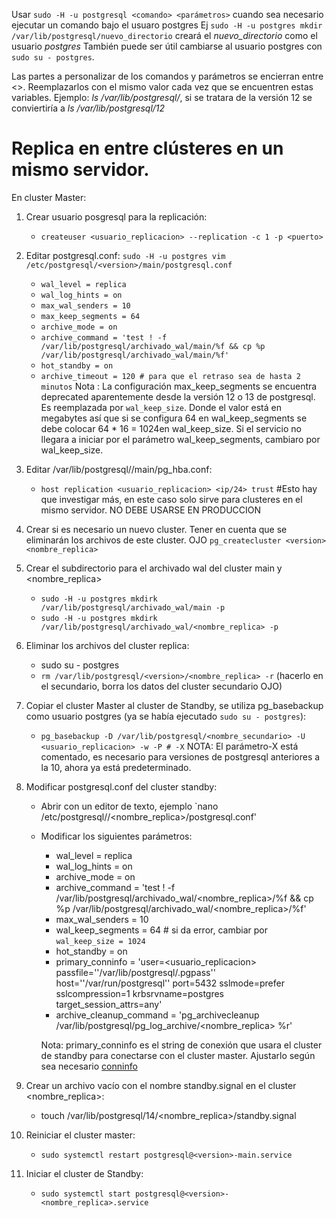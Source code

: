 Usar `sudo -H -u postgresql <comando> <parámetros>` cuando sea necesario
ejecutar un comando bajo el usuaro postgres Ej `sudo -H -u postgres mkdir /var/lib/postgresql/nuevo_directorio`
creará el *nuevo_directorio* como el usuario *postgres*
También puede ser útil cambiarse al usuario postgres con `sudo su - postgres`.

Las partes a personalizar de los comandos y parámetros se encierran entre <>. Reemplazarlos con el mismo valor cada vez que se encuentren estas variables.
Ejemplo: *ls /var/lib/postgresql/<version>*, si se tratara de la versión 12 se conviertiría a *ls /var/lib/postgresql/12*

# Replica en entre clústeres en un mismo servidor.

En cluster Master:
1. Crear usuario posgresql para la replicación:
    - `createuser <usuario_replicacion> --replication -c 1 -p <puerto>`
2. Editar postgresql.conf: `sudo -H -u postgres vim /etc/postgresql/<version>/main/postgresql.conf`
    - `wal_level = replica`
    - `wal_log_hints = on`
    - `max_wal_senders = 10`
    - `max_keep_segments = 64`
    - `archive_mode = on`
    - `archive_command = 'test ! -f /var/lib/postgresql/archivado_wal/main/%f && cp %p /var/lib/postgresql/archivado_wal/main/%f'`
    - `hot_standby = on`
    - `archive_timeout = 120 # para que el retraso sea de hasta 2 minutos`
    Nota : La configuración max_keep_segments se encuentra deprecated aparentemente desde 
    la versión 12 o 13 de postgresql. Es reemplazada por `wal_keep_size`. Donde el valor está en megabytes
    así que si se configura 64 en wal_keep_segments se debe colocar 64 * 16 = 1024en wal_keep_size.
    Si el servicio no llegara a iniciar por el parámetro wal_keep_segments, cambiaro por wal_keep_size.
3. Editar /var/lib/postgresql/<version>/main/pg_hba.conf:
    - `host replication <usuario_replicacion> <ip/24> trust` #Esto hay que investigar más, en este caso solo sirve para clusteres en el mismo servidor. NO DEBE USARSE EN PRODUCCION
4. Crear si es necesario un nuevo cluster. Tener en cuenta que se eliminarán los archivos de este cluster. OJO
   `pg_createcluster <version> <nombre_replica>`
5. Crear el subdirectorio para el archivado wal del cluster main y <nombre_replica>
   - `sudo -H -u postgres mkdirk /var/lib/postgresql/archivado_wal/main -p`
   - `sudo -H -u postgres mkdirk /var/lib/postgresql/archivado_wal/<nombre_replica> -p`
6. Eliminar los archivos del cluster replica:
    - sudo su - postgres
    - `rm /var/lib/postgresql/<version>/<nombre_replica> -r` (hacerlo en el secundario, borra los datos del cluster secundario OJO)
8. Copiar el cluster Master al cluster de Standby, se utiliza pg_basebackup como usuario postgres (ya se había ejecutado `sudo su - postgres`):
    - `pg_basebackup -D /var/lib/postgresql/<nombre_secundario> -U <usuario_replicacion> -w -P # -X`
    NOTA: El parámetro-X está comentado, es necesario para versiones de postgresql anteriores a la 10, ahora ya está predeterminado.
9. Modificar postgresql.conf del cluster standby:
   - Abrir con un editor de texto, ejemplo `nano /etc/postgresql/<version>/<nombre_replica>/postgresql.conf'
   - Modificar los siguientes parámetros:
     - wal_level = replica
     - wal_log_hints = on
     - archive_mode = on
     - archive_command = 'test ! -f /var/lib/postgresql/archivado_wal/<nombre_replica>/%f && cp %p /var/lib/postgresql/archivado_wal/<nombre_replica>/%f'
     - max_wal_senders = 10
     - wal_keep_segments = 64 # si da error, cambiar por `wal_keep_size = 1024`
     - hot_standby = on
     - primary_conninfo = 'user=<usuario_replicacion> passfile=''/var/lib/postgresql/.pgpass'' host=''/var/run/postgresql'' port=5432 sslmode=prefer sslcompression=1 krbsrvname=postgres target_session_attrs=any'
     - archive_cleanup_command = 'pg_archivecleanup /var/lib/postgresql/pg_log_archive/<nombre_replica> %r'

     Nota: primary_conninfo es el string de conexión que usara el cluster de standby para conectarse
           con el cluster master. Ajustarlo según sea necesario [conninfo](https://www.postgresql.org/docs/12/runtime-config-replication.html#GUC-PRIMARY-CONNINFO)
10. Crear un archivo vacío con el nombre standby.signal en el cluster <nombre_replica>:
    - touch /var/lib/postgresql/14/<nombre_replica>/standby.signal

11. Reiniciar el cluster master:
    - `sudo systemctl restart postgresql@<version>-main.service`
12. Iniciar el cluster de Standby:
    - `sudo systemctl start postgresql@<version>-<nombre_replica>.service`
